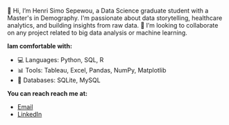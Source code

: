 👋 Hi, I’m Henri Simo Sepewou, a Data Science graduate student with a Master's in Demography. I'm passionate about data storytelling, healthcare analytics, and building insights from raw data.
💞️ I’m looking to collaborate on any project related to big data analysis or machine learning.
  
**Iam comfortable with:**
- 💻 Languages: Python, SQL, R  
- 📊 Tools: Tableau, Excel, Pandas, NumPy, Matplotlib  
- 🧰 Databases: SQLite, MySQL 

**You can reach reach me at:**
- [Email](henrisimo1990@gmail.com)
- [LinkedIn](www.linkedin.com/in/henrisimo)

